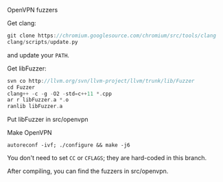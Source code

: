 OpenVPN fuzzers

Get clang:

```c
git clone https://chromium.googlesource.com/chromium/src/tools/clang
clang/scripts/update.py
```

and update your ```PATH```.

Get libFuzzer:

```c
svn co http://llvm.org/svn/llvm-project/llvm/trunk/lib/Fuzzer
cd Fuzzer
clang++ -c -g -O2 -std=c++11 *.cpp
ar r libFuzzer.a *.o
ranlib libFuzzer.a
```

Put libFuzzer in src/openvpn

Make OpenVPN

```
autoreconf -ivf; ./configure && make -j6
```

You don't need to set ```CC``` or ```CFLAGS```; they are hard-coded in this branch.

After compiling, you can find the fuzzers in src/openvpn.

